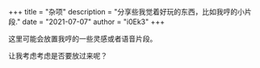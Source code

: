 +++
title = "杂项"
description = "分享些我觉着好玩的东西，比如我哼的小片段."
date = "2021-07-07"
author = "i0Ek3"
+++

这里可能会放置我哼的一些灵感或者语音片段。

让我考虑考虑是否要放过来呢？
